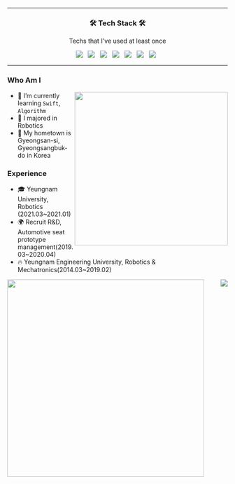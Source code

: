 <hr>
<h3 align="center"><b>🛠 Tech Stack 🛠</b></h3>
<p align="center"> Techs that I've used at least once </p>
<p align="center">
<img src="https://img.shields.io/badge/-Swift-F05138?style=flat&logo=Swift&logoColor=white"/></a> &nbsp 
<img src="https://img.shields.io/badge/-Python-000000?style=flat&logo=Python&logoColor=white"/></a> &nbsp 
<img src="https://img.shields.io/badge/HTML5-E34F26?style=flat-square&logo=HTML5&logoColor=white"/></a> &nbsp
<img src="https://img.shields.io/badge/CSS3-1572B6?style=flat-square&logo=CSS3&logoColor=white"/></a> &nbsp
<img src="https://img.shields.io/badge/JavaScript-F7DF1E?style=flat-square&logo=JavaScript&logoColor=white"/></a> &nbsp
<img src="https://img.shields.io/badge/React-61DAFB?style=flat-square&logo=React&logoColor=white"/></a> &nbsp
<img src="https://img.shields.io/badge/SQLite-003B57?style=flat-square&logo=SQLite&logoColor=white"/></a> &nbsp
<hr>

### Who Am I
<img align="right" width="350px" src="https://github-readme-stats.vercel.app/api/top-langs/?username=lee02029&layout=compact" />

- 🌱 I’m currently learning `Swift`, `Algorithm`<br>
- 🥇 I majored in Robotics<br>
- 🚅 My hometown is Gyeongsan-si, Gyeongsangbuk-do in Korea


### Experience

- 🎓 Yeungnam University, Robotics (2021.03~2021.01)
- 🌍 Recruit R&D, Automotive seat prototype management(2019.03~2020.04)
- 🔥 Yeungnam Engineering University, Robotics & Mechatronics(2014.03~2019.02) 

<img align="left" width="450px" src="https://github-readme-stats.vercel.app/api?username=lee02029&show_icons=true&theme=cobalt">
<img align='right' src="http://mazassumnida.wtf/api/v2/generate_badge?boj=lee02029">






